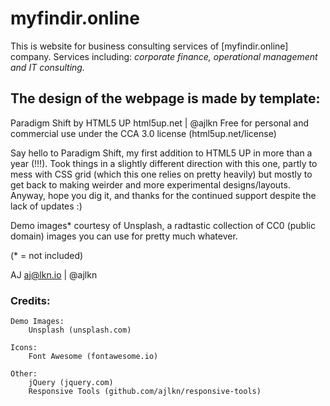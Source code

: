 # myfindir.online

This is website for business consulting services of [myfindir.online] company. 
Services including: _corporate finance, operational management and IT consulting._

## The design of the webpage is made by template:

Paradigm Shift by HTML5 UP
html5up.net | @ajlkn
Free for personal and commercial use under the CCA 3.0 license (html5up.net/license)


Say hello to Paradigm Shift, my first addition to HTML5 UP in more than a year (!!!).
Took things in a slightly different direction with this one, partly to mess with CSS
grid (which this one relies on pretty heavily) but mostly to get back to making weirder
and more experimental designs/layouts. Anyway, hope you dig it, and thanks for the
continued support despite the lack of updates :)

Demo images* courtesy of Unsplash, a radtastic collection of CC0 (public domain) images
you can use for pretty much whatever.

(* = not included)

AJ
aj@lkn.io | @ajlkn


### Credits:

	Demo Images:
		Unsplash (unsplash.com)

	Icons:
		Font Awesome (fontawesome.io)

	Other:
		jQuery (jquery.com)
		Responsive Tools (github.com/ajlkn/responsive-tools)
